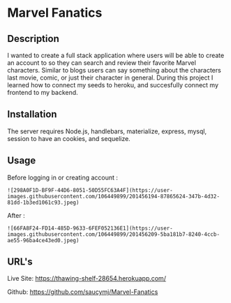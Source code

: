 # Marvel Fanatics

## Description 

I wanted to create a full stack application where users will be able to create an account to so they can search and review their favorite Marvel characters. Similar to blogs users can say something about the characters last movie, comic, or just their character in general. During this project I learned how to connect my seeds to heroku, and succesfully connect my frontend to my backend. 

## Installation

The server requires Node.js, handlebars, materialize, express, mysql, session to have an cookies, and sequelize. 

## Usage

Before logging in or creating account :

    ![298A0F1D-BF9F-44D6-8051-50D55FC63A4F](https://user-images.githubusercontent.com/106449899/201456194-87865624-347b-4d32-81dd-1b3ed1061c93.jpeg)

After :

    ![66FA8F24-FD14-485D-9633-6FEF052136E1](https://user-images.githubusercontent.com/106449899/201456209-5ba181b7-8240-4ccb-ae55-96ba4ce43ed0.jpeg)


## URL's

Live Site: https://thawing-shelf-28654.herokuapp.com/

Github: https://github.com/saucymj/Marvel-Fanatics
